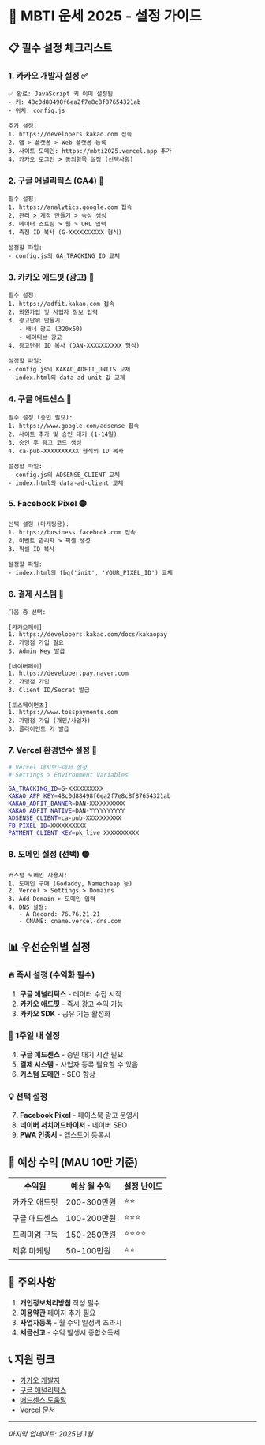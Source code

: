 # 🚀 MBTI 운세 2025 - 설정 가이드

## 📋 필수 설정 체크리스트

### 1. 카카오 개발자 설정 ✅
```
✅ 완료: JavaScript 키 이미 설정됨
- 키: 48c0d88498f6ea2f7e8c8f87654321ab
- 위치: config.js

추가 설정:
1. https://developers.kakao.com 접속
2. 앱 > 플랫폼 > Web 플랫폼 등록
3. 사이트 도메인: https://mbti2025.vercel.app 추가
4. 카카오 로그인 > 동의항목 설정 (선택사항)
```

### 2. 구글 애널리틱스 (GA4) 🔴
```
필수 설정:
1. https://analytics.google.com 접속
2. 관리 > 계정 만들기 > 속성 생성
3. 데이터 스트림 > 웹 > URL 입력
4. 측정 ID 복사 (G-XXXXXXXXXX 형식)

설정할 파일:
- config.js의 GA_TRACKING_ID 교체
```

### 3. 카카오 애드핏 (광고) 🔴
```
필수 설정:
1. https://adfit.kakao.com 접속
2. 회원가입 및 사업자 정보 입력
3. 광고단위 만들기:
   - 배너 광고 (320x50)
   - 네이티브 광고
4. 광고단위 ID 복사 (DAN-XXXXXXXXXX 형식)

설정할 파일:
- config.js의 KAKAO_ADFIT_UNITS 교체
- index.html의 data-ad-unit 값 교체
```

### 4. 구글 애드센스 🔴
```
필수 설정 (승인 필요):
1. https://www.google.com/adsense 접속
2. 사이트 추가 및 승인 대기 (1-14일)
3. 승인 후 광고 코드 생성
4. ca-pub-XXXXXXXXXX 형식의 ID 복사

설정할 파일:
- config.js의 ADSENSE_CLIENT 교체
- index.html의 data-ad-client 교체
```

### 5. Facebook Pixel 🟡
```
선택 설정 (마케팅용):
1. https://business.facebook.com 접속
2. 이벤트 관리자 > 픽셀 생성
3. 픽셀 ID 복사

설정할 파일:
- index.html의 fbq('init', 'YOUR_PIXEL_ID') 교체
```

### 6. 결제 시스템 🔴
```
다음 중 선택:

[카카오페이]
1. https://developers.kakao.com/docs/kakaopay
2. 가맹점 가입 필요
3. Admin Key 발급

[네이버페이]
1. https://developer.pay.naver.com
2. 가맹점 가입
3. Client ID/Secret 발급

[토스페이먼츠]
1. https://www.tosspayments.com
2. 가맹점 가입 (개인/사업자)
3. 클라이언트 키 발급
```

### 7. Vercel 환경변수 설정 🔴
```bash
# Vercel 대시보드에서 설정
# Settings > Environment Variables

GA_TRACKING_ID=G-XXXXXXXXXX
KAKAO_APP_KEY=48c0d88498f6ea2f7e8c8f87654321ab
KAKAO_ADFIT_BANNER=DAN-XXXXXXXXXX
KAKAO_ADFIT_NATIVE=DAN-YYYYYYYYYY
ADSENSE_CLIENT=ca-pub-XXXXXXXXXX
FB_PIXEL_ID=XXXXXXXXXX
PAYMENT_CLIENT_KEY=pk_live_XXXXXXXXXX
```

### 8. 도메인 설정 (선택) 🟡
```
커스텀 도메인 사용시:
1. 도메인 구매 (Godaddy, Namecheap 등)
2. Vercel > Settings > Domains
3. Add Domain > 도메인 입력
4. DNS 설정:
   - A Record: 76.76.21.21
   - CNAME: cname.vercel-dns.com
```

## 📊 우선순위별 설정

### 🔥 즉시 설정 (수익화 필수)
1. **구글 애널리틱스** - 데이터 수집 시작
2. **카카오 애드핏** - 즉시 광고 수익 가능
3. **카카오 SDK** - 공유 기능 활성화

### 📅 1주일 내 설정
4. **구글 애드센스** - 승인 대기 시간 필요
5. **결제 시스템** - 사업자 등록 필요할 수 있음
6. **커스텀 도메인** - SEO 향상

### 💡 선택 설정
7. **Facebook Pixel** - 페이스북 광고 운영시
8. **네이버 서치어드바이저** - 네이버 SEO
9. **PWA 인증서** - 앱스토어 등록시

## 🎯 예상 수익 (MAU 10만 기준)

| 수익원 | 예상 월 수익 | 설정 난이도 |
|--------|-------------|------------|
| 카카오 애드핏 | 200-300만원 | ⭐⭐ |
| 구글 애드센스 | 100-200만원 | ⭐⭐⭐ |
| 프리미엄 구독 | 150-250만원 | ⭐⭐⭐⭐ |
| 제휴 마케팅 | 50-100만원 | ⭐⭐ |

## 🚨 주의사항

1. **개인정보처리방침** 작성 필수
2. **이용약관** 페이지 추가 필요
3. **사업자등록** - 월 수익 일정액 초과시
4. **세금신고** - 수익 발생시 종합소득세

## 📞 지원 링크

- [카카오 개발자](https://developers.kakao.com)
- [구글 애널리틱스](https://support.google.com/analytics)
- [애드센스 도움말](https://support.google.com/adsense)
- [Vercel 문서](https://vercel.com/docs)

---
*마지막 업데이트: 2025년 1월*